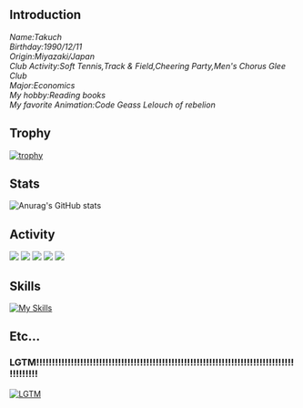 ## Introduction

<i align="left">
   Name:Takuch</br>
   Birthday:1990/12/11</br>
   Origin:Miyazaki/Japan</br>
   Club Activity:Soft Tennis,Track & Field,Cheering Party,Men's Chorus Glee Club</br>
   Major:Economics</br>
   My hobby:Reading books</br>
   My favorite Animation:Code Geass Lelouch of rebelion</br>
</i>

## Trophy
[![trophy](https://github-profile-trophy.vercel.app/?username=sacky3105&theme=radical)](https://github.com/sacky3105/github-profile-trophy)

## Stats
![Anurag's GitHub stats](https://github-readme-stats.vercel.app/api?username=sacky3105&show=reviews,discussions_started,discussions_answered,prs_merged,prs_merged_percentage&theme=radical)

## Activity
![](http://github-profile-summary-cards.vercel.app/api/cards/profile-details?username=sacky3105&theme=radical)
![](http://github-profile-summary-cards.vercel.app/api/cards/repos-per-language?username=sacky3105&theme=radical)
![](http://github-profile-summary-cards.vercel.app/api/cards/most-commit-language?username=sacky3105&theme=radical)
![](http://github-profile-summary-cards.vercel.app/api/cards/stats?username=sacky3105&theme=radical)
![](http://github-profile-summary-cards.vercel.app/api/cards/productive-time?username=sacky3105&theme=radical&utcOffset=8)

## Skills
[![My Skills](https://skillicons.dev/icons?i=html,css,ts,react,git,github,java,py,mysql,pnpm,powershell,spring,django,docker,dotnet,eclipse,visualstudio,vscode)](https://skillicons.dev)

## Etc...

### LGTM!!!!!!!!!!!!!!!!!!!!!!!!!!!!!!!!!!!!!!!!!!!!!!!!!!!!!!!!!!!!!!!!!!!!!!!!!!!!!!!!!!!!!!!!!!!

 [![LGTM](https://media.giphy.com/media/5tamwFxY7PTW0/giphy.gif?cid=790b7611pbkz431uouz1vyrb2ewcte6igknad1l63z9ri68m&ep=v1_gifs_search&rid=giphy.gif&ct=g)](https://media.giphy.com/media/5tamwFxY7PTW0/giphy.gif?cid=790b7611pbkz431uouz1vyrb2ewcte6igknad1l63z9ri68m&ep=v1_gifs_search&rid=giphy.gif&ct=g)
